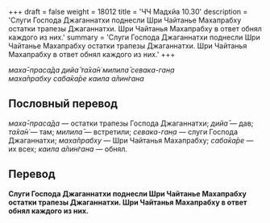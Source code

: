 +++
draft = false
weight = 18012
title = 'ЧЧ Мадхйа 10.30'
description = 'Слуги Господа Джаганнатхи поднесли Шри Чайтанье Махапрабху остатки трапезы Джаганнатхи. Шри Чайтанья Махапрабху в ответ обнял каждого из них.'
summary = 'Слуги Господа Джаганнатхи поднесли Шри Чайтанье Махапрабху остатки трапезы Джаганнатхи. Шри Чайтанья Махапрабху в ответ обнял каждого из них.'
+++

_маха̄-праса̄да дийа̄ та̄ха̄н̇ милила̄ севака-ган̣а  
маха̄прабху саба̄ка̄ре каила а̄лин̇гана_

## Пословный перевод

_маха̄_\-_праса̄да_ — остатки трапезы Господа Джаганнатхи; _дийа̄_ — дав; _та̄ха̄н̇_ — там; _милила̄_ — встретили; _севака_\-_ган̣а_ — слуги Господа Джаганнатхи; _маха̄прабху_ — Шри Чайтанья Махапрабху; _саба̄ка̄ре_ — их всех; _каила_ _а̄лин̇гана_ — обнял.

## Перевод

**Слуги Господа Джаганнатхи поднесли Шри Чайтанье Махапрабху остатки трапезы Джаганнатхи. Шри Чайтанья Махапрабху в ответ обнял каждого из них.**
